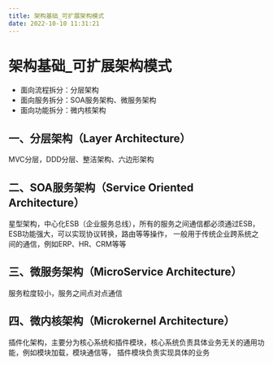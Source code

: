 ```yaml
---
title: 架构基础_可扩展架构模式
date: 2022-10-10 11:31:21
---
```


# 架构基础_可扩展架构模式

* 面向流程拆分：分层架构
* 面向服务拆分：SOA服务架构、微服务架构
* 面向功能拆分：微内核架构

## 一、分层架构（Layer Architecture）

MVC分层，DDD分层、整洁架构、六边形架构

## 二、SOA服务架构（Service Oriented Architecture）

星型架构，中心化ESB（企业服务总线），所有的服务之间通信都必须通过ESB，ESB功能强大，可以实现协议转换，路由等等操作，
一般用于传统企业跨系统之间的通信，例如ERP、HR、CRM等等

## 三、微服务架构（MicroService Architecture）

服务粒度较小，服务之间点对点通信

## 四、微内核架构（Microkernel Architecture）

插件化架构，主要分为核心系统和插件模块，核心系统负责具体业务无关的通用功能，例如模块加载，模块通信等，
插件模块负责实现具体的业务
